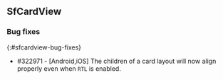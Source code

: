 ## SfCardView

### Bug fixes
{:#sfcardview-bug-fixes}

* \#322971 - [Android,iOS] The children of a card layout will now align properly even when `RTL` is enabled.